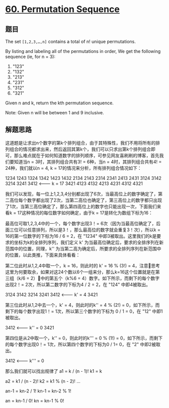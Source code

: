 # [60. Permutation Sequence](https://leetcode.com/problems/permutation-sequence/)

## 题目
The set `[1,2,3,…,n]` contains a total of n! unique permutations.

By listing and labeling all of the permutations in order,
We get the following sequence (ie, for n = 3):

1. "123"
1. "132"
1. "213"
1. "231"
1. "312"
1. "321"



Given n and k, return the kth permutation sequence.

Note: Given n will be between 1 and 9 inclusive.

## 解题思路

这道题是让求出n个数字的第k个排列组合，由于其特殊性，我们不用将所有的排列组合的情况都求出来，然后返回其第k个，我们可以只求出第k个排列组合即可，那么难点就在于如何知道数字的排列顺序，可参见网友喜刷刷的博客，首先我们要知道当n = 3时，其排列组合共有3! = 6种，当n = 4时，其排列组合共有4! = 24种，我们就以n = 4, k = 17的情况来分析，所有排列组合情况如下：

1234
1243
1324
1342
1423
1432
2134
2143
2314
2341
2413
2431
3124
3142
3214
3241
3412	<--- k = 17
3421
4123
4132
4213
4231
4312
4321

我们可以发现，每一位上1,2,3,4分别都出现了6次，当最高位上的数字确定了，第二高位每个数字都出现了2次，当第二高位也确定了，第三高位上的数字都只出现了1次，当第三高位确定了，那么第四高位上的数字也只能出现一次，下面我们来看k = 17这种情况的每位数字如何确定，由于k = 17是转化为数组下标为16：

最高位可取1,2,3,4中的一个，每个数字出现3！= 6次（因为当最高位确定了，后面三位可以任意排列，所以是3！，那么最高位的数字就会重复3！次），所以k = 16的第一位数字的下标为16 / 6 = 2，在 "1234" 中即3被取出。这里我们的k是要求的坐标为k的全排列序列，我们定义 k' 为当最高位确定后，要求的全排序列在新范围中的位置，同理，k'' 为当第二高为确定后，所要求的全排列序列在新范围中的位置，以此类推，下面来具体看看：

第二位此时从1,2,4中取一个，k = 16，则此时的 k' = 16 % (3!) = 4，注意思考这里为何要取余，如果对这24个数以6个一组来分，那么k=16这个位置就是在第三组（k/6 = 2）中的第五个（k%6 = 4）数字。如下所示，而剩下的每个数字出现2！= 2次，所以第二数字的下标为4 / 2 = 2，在 "124" 中即4被取出。

3124
3142
3214
3241
3412	<--- k' = 4
3421

第三位此时从1,2中去一个，k' = 4，则此时的k'' = 4 % (2!) = 0，如下所示，而剩下的每个数字出现1！= 1次，所以第三个数字的下标为 0 / 1 = 0，在 "12" 中即1被取出。

3412 <--- k'' = 0
3421

第四位是从2中取一个，k'' = 0，则此时的k''' = 0 % (1!) = 0，如下所示，而剩下的每个数字出现0！= 1次，所以第四个数字的下标为0 / 1= 0，在 "2" 中即2被取出。

3412 <--- k''' = 0

那么我们就可以找出规律了
a1 = k / (n - 1)!
k1 = k

a2 = k1 / (n - 2)!
k2 = k1 % (n - 2)!
...

an-1 = kn-2 / 1!
kn-1 = kn-2 % 1!

an = kn-1 / 0!
kn = kn-1 % 0!
